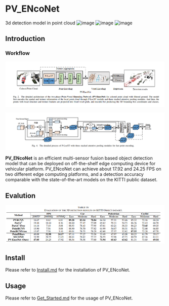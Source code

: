 # PV_ENcoNet
3d detection model in point cloud
![image](https://github.com/XYunaaa/PV_ENcoNet/blob/master/fig/01.gif)
![image](https://github.com/XYunaaa/PV_ENcoNet/blob/master/fig/19.gif)
![image](https://github.com/XYunaaa/PV_ENcoNet/blob/master/fig/20.gif)

## Introduction

### Workflow

![image](https://github.com/XYunaaa/PV_ENcoNet/blob/master/fig/model.png)

![img](https://github.com/XYunaaa/PV_ENcoNet/blob/master/fig/P-LocSt.png)

**PV_ENcoNet** is an efficient multi-sensor fusion based object detection model
that can be deployed on off-the-shelf edge computing device
for vehicular platform. PV_ENcoNet can achieve about 17.92 and 24.25 FPS on two different edge
computing platforms, and a detection accuracy comparable with
the state-of-the-art models on the KITTI public dataset.


## Evalution

![img](https://github.com/XYunaaa/PV_ENcoNet/blob/master/fig/res1.png)

## Install
Please refer to [Install.md](https://github.com/XYunaaa/PV_ENcoNet/blob/master/docs/Install.md) for the installation of PV_ENcoNet.

## Usage
Please refer to [Get_Started.md](https://github.com/XYunaaa/PV_ENcoNet/blob/master/docs/GetStarted.md) for the usage of PV_ENcoNet.
    

